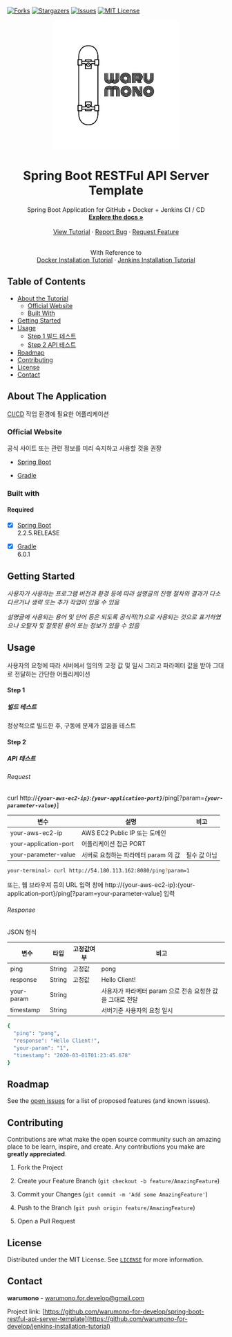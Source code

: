 <!-- SHIELDS -->



[![Forks][forks-shield]][forks-url]
[![Stargazers][stars-shield]][stars-url]
[![Issues][issues-shield]][issues-url]
[![MIT License][license-shield]][license-url]



<!-- LOGO -->



<p align="center">
  <a href="https://github.com/warumono-for-develop/spring-boot-restful-api-server-template">
    <img src="https://github.com/warumono-for-develop/default/blob/master/logos/warumono-logo-492x500.png?raw=true" alt="Logo" width="292" height="300">
  </a>

  <h1 align="center">Spring Boot RESTFul API Server Template</h1>

  <p align="center">
    Spring Boot Application for GitHub + Docker + Jenkins CI / CD
    <br />
    <a href="https://github.com/warumono-for-develop/spring-boot-restful-api-server-template"><strong>Explore the docs »</strong></a>
    <br />
    <br />
    <a href="https://github.com/warumono-for-develop/spring-boot-restful-api-server-template">View Tutorial</a>
    ·
    <a href="https://github.com/warumono-for-develop/spring-boot-restful-api-server-template/issues">Report Bug</a>
    ·
    <a href="https://github.com/warumono-for-develop/spring-boot-restful-api-server-template/issues">Request Feature</a>
    <br />
  </p>
  <p align="center">
    <br />
    With Reference to
    <br />
    <a href="https://github.com/warumono-for-develop/docker-installation-tutorial">Docker Installation Tutorial</a>
    ·
    <a href="https://github.com/warumono-for-develop/jenkins-installation-tutorial">Jenkins Installation Tutorial</a>
  </p>
</p>



<!-- TABLE OF CONTENTS -->



## Table of Contents

* [About the Tutorial](#about-the-tutorial)
  * [Official Website](#official-website)
  * [Built With](#built-with)
* [Getting Started](#getting-started)
* [Usage](#usage)
  * [Step 1 빌드 테스트](#step-1)
  * [Step 2 API 테스트](#step-2)
* [Roadmap](#roadmap)
* [Contributing](#contributing)
* [License](#license)
* [Contact](#contact)



<!-- ABOUT THE PROJECT -->



## About The Application

[CI/CD](https://www.redhat.com/ko/topics/devops/what-is-ci-cd) 작업 환경에 필요한 어플리케이션

### Official Website

공식 사이트 또는 관련 정보를 미리 숙지하고 사용할 것을 권장

* [Spring Boot](https://spring.io/projects/spring-boot)

* [Gradle](https://gradle.org/)

### Built with

#### Required

- [x] [Spring Boot](https://jenkins.io/)    
  2.2.5.RELEASE

- [x] [Gradle](https://gradle.org/)   
  6.0.1



<!-- GETTING STARTED -->



## Getting Started

*사용자가 사용하는 프로그램 버전과 환경 등에 따라 설명글의 진행 절차와 결과가 다소 다르거나 생략 또는 추가 작업이 있을 수 있음*

*설명글에 사용되는 용어 및 단어 등은 되도록 공식적(?)으로 사용되는 것으로 표기하였으나 오탈자 및 잘못된 용어 또는 정보가 있을 수 있음*



<!-- USAGE EXAMPLES -->



## Usage

사용자의 요청에 따라 서버에서 임의의 고정 값 및 일시 그리고 파라메터 값을 받아 그대로 전달하는 간단한 어플리케이션

#### Step 1

##### 빌드 테스트

정상적으로 빌드한 후, 구동에 문제가 없음을 테스트

#### Step 2

##### API 테스트

###### Request

curl http://**_`{your-aws-ec2-ip}`_**:**_`{your-application-port}`_**/ping[?param=**_`{your-parameter-value}`_**]

|변수|설명|비고|
|---|---|---|
|your-aws-ec2-ip|AWS EC2 Public IP 또는 도메인||
|your-application-port|어플리케이션 접근 PORT||
|your-parameter-value|서버로 요청하는 파라메터 param 의 값|필수 값 아님|

```sh
your-terminal> curl http://54.180.113.162:8080/ping?param=1
```

또는, 웹 브라우져 등의 URL 입력 창에 http://{your-aws-ec2-ip}:{your-application-port}/ping[?param=your-parameter-value] 입력

###### Response

JSON 형식

|변수|타입|고정값여부|비고|
|---|---|-------|---|
|ping|String|고정값|pong|
|response|String|고정값|Hello Client!|
|your-param|String||사용자가 파라메터 param 으로 전송 요청한 값을 그대로 전달|
|timestamp|String||서버기준 사용자의 요청 일시|

```sh
{
  "ping": "pong",
  "response": "Hello Client!",
  "your-param": "1",
  "timestamp": "2020-03-01T01:23:45.678"
}
```


<!-- ROADMAP -->



## Roadmap

See the [open issues](https://github.com/warumono-for-develop/spring-boot-restful-api-server-template/issues) for a list of proposed features (and known issues).



<!-- CONTRIBUTING -->



## Contributing

Contributions are what make the open source community such an amazing place to be learn, inspire, and create. Any contributions you make are **greatly appreciated**.

1. Fork the Project

2. Create your Feature Branch (`git checkout -b feature/AmazingFeature`)

3. Commit your Changes (`git commit -m 'Add some AmazingFeature'`)

4. Push to the Branch (`git push origin feature/AmazingFeature`)

5. Open a Pull Request



<!-- LICENSE -->



## License

Distributed under the MIT License. See [`LICENSE`][license-url] for more information.



<!-- CONTACT -->



## Contact

**warumono** - warumono.for.develop@gmail.com

Project link: [https://github.com/warumono-for-develop/spring-boot-restful-api-server-template](https://github.com/warumono-for-develop/jenkins-installation-tutorial)



<!-- MARKDOWN LINKS & IMAGES -->



<!-- https://www.markdownguide.org/basic-syntax/#reference-style-links -->
[contributors-shield]: https://img.shields.io/github/contributors/warumono-for-develop/spring-boot-restful-api-server-template.svg?style=flat-square
[contributors-url]: https://github.com/warumono-for-develop/spring-boot-restful-api-server-template/graphs/contributors
[forks-shield]: https://img.shields.io/github/forks/warumono-for-develop/spring-boot-restful-api-server-template.svg?style=flat-square
[forks-url]: https://github.com/warumono-for-develop/spring-boot-restful-api-server-template/network/members
[stars-shield]: https://img.shields.io/github/stars/warumono-for-develop/spring-boot-restful-api-server-template.svg?style=flat-square
[stars-url]: https://github.com/warumono-for-develop/spring-boot-restful-api-server-template/stargazers
[issues-shield]: https://img.shields.io/github/issues/warumono-for-develop/spring-boot-restful-api-server-template.svg?style=flat-square
[issues-url]: https://github.com/warumono-for-develop/spring-boot-restful-api-server-template/issues
[license-shield]: https://img.shields.io/github/license/warumono-for-develop/spring-boot-restful-api-server-template.svg?style=flat-square
[license-url]: https://github.com/warumono-for-develop/spring-boot-restful-api-server-template/blob/master/LICENSE
[product-screenshot]: images/screenshot.png
